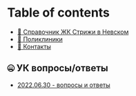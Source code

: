 # Table of contents

* [🧡 Справочник ЖК Стрижи в Невском](README.md)
* [🏥 Поликлиники](polikliniki.md)
* [📲 Контакты](Contacts.md)

## 🤐 УК вопросы/ответы

* [2022.06.30 - вопросы и ответы](uk-voprosy-otvety/2022.06.30-q-and-a.md)
